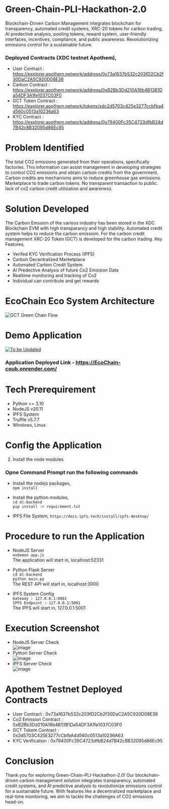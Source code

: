 # Green-Chain-PLI-Hackathon-2.0

Blockchain-Driven Carbon Management integrates blockchain for transparency, automated credit systems, XRC-20 tokens for carbon trading, AI predective analysis, pooling tokens, reward system, user-friendly interfaces, incentives, compliance, and public awareness. Revolutionizing emissions control for a sustainable future.

### Deployed Contracts (XDC testnet Apothem),

- User Contract : https://explorer.apothem.network/address/0x73a1637b532c203fD2Cb2f30DaC2A5C920D08E36
- Carbon Contract : https://explorer.apothem.network/address/0xB2Bb3Dd210A16b4B13B1Da54DF3A1fe1037C03F0
- GCT Token Contract : https://explorer.apothem.network/tokens/xdc2d5703c425e3277ccbfba4d560c0513a10236a63
- KYC Contract : https://explorer.apothem.network/address/0x79400Fc35C4723dfbB24d7B42c8B32095d86Ec95

# Problem Identified

The total CO2 emissions generated from their operations, specifically factories. This information can assist management in developing strategies to control CO2 emissions and obtain carbon credits from the government. Carbon credits are mechanisms aims to reduce greenhouse gas emissions. Marketplace to trade carbon tokens. No transparent transaction to public. lack of co2 carbon credit utilization and awareness.

# Solution Developed

The Carbon Emssion of the various industry has been stored in the XDC Blockchain EVM with high transparancy and high stability. Automated credit system helps to reduce the carbon emissiom. For the carbon credit management XRC-20 Token (GCT) is developed for the carbon trading. Key Features,

- Verifed KYC Verification Process (IPFS)
- Carbon Decentralized Marketplace
- Automated Carbon Credit System
- AI Predective Analysis of future Co2 Emsision Data
- Realtime monitoring and tracking of Co2
- Individual can contribute and get rewards

# EcoChain Eco System Architecture

![GCT Green Chain Flow](https://github.com/tech-creed/Green-Chain-PLI-Hackathon-2.0/assets/65155327/439e9b49-7ac5-4259-aca0-0668878f08b3)

# Demo Application

[![To be Updated](Image)](https://github.com/tech-creed/Green-Chain-PLI-Hackathon-2.0/assets/65155327/cbe6ab28-f651-4437-bd30-98dd56b29b01)

### Application Deployed Link - https://EcoChain-coub.onrender.com/

# Tech Prerequirement

- Python <= 3.10
- NodeJS v20.11
- IPFS System
- Truffle v5.7.7
- Windows, Linux

# Config the Application

2. Install the node modules

### Opne Command Prompt run the following commands

- Install the nodejs packages,<br>
  `npm install`

- Install the python modules,<br>
  `cd ml-backend` <br>
  `pip install -r requirement.txt`

- IPFS File System,
  `https://docs.ipfs.tech/install/ipfs-desktop/`

# Procedure to run the Application

- NodeJS Server <br>
  `nodemon app.js`<br>
  The application will start in, localhost:52331

- Python Flask Server <br>
  `cd ml-backend` <br>
  `python main.py`<br>
  The REST API will start in, localhost:3000

- IPFS System Config <br>
  `Gateway : 127.0.0.1:8081` <br>
  `IPFS Endpoint : 127.0.0.1:5001`<br>
  The IPFS will start in, 127.0.0.1:5001

# Execution Screenshot

- NodeJS Server Check <br>
  ![image](https://github.com/tech-creed/Green-Chain-PLI-Hackathon-2.0/assets/65155327/c57f7279-92e5-4f80-a141-bebea44a04a3)
- Python Server Check <br>
  ![image](https://github.com/tech-creed/Green-Chain-PLI-Hackathon-2.0/assets/65155327/8fdb179c-78bb-45e7-b579-a8c86e236f54)
- IPFS Server Check <br>
  ![image](https://github.com/tech-creed/Green-Chain-PLI-Hackathon-2.0/assets/65155327/fac9ab65-d546-4928-918d-fe33ca6f8ede)

# Apothem Testnet Deployed Contracts

- User Contract : 0x73a1637b532c203fD2Cb2f30DaC2A5C920D08E36
- Co2 Emission Contract : 0xB2Bb3Dd210A16b4B13B1Da54DF3A1fe1037C03F0
- GCT Tokem Contract : 0x2d5703C425E3277cCbfbA4d560c0513a10236A63
- KYC Verification : 0x79400Fc35C4723dfbB24d7B42c8B32095d86Ec95

# Conclusion

Thank you for exploring Green-Chain-PLI-Hackathon-2.0! Our blockchain-driven carbon management solution integrates transparency, automated credit systems, and AI predictive analysis to revolutionize emissions control for a sustainable future. With features like a decentralized marketplace and real-time monitoring, we aim to tackle the challenges of CO2 emissions head-on.
